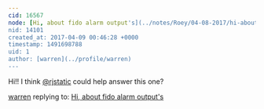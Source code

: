 ```yaml
---
cid: 16567
node: [Hi, about fido alarm output's](../notes/Roey/04-08-2017/hi-about-fido-alarm-output-s)
nid: 14101
created_at: 2017-04-09 00:46:28 +0000
timestamp: 1491698788
uid: 1
author: [warren](../profile/warren)
---
```


Hi!! I think [@rjstatic](/profile/rjstatic) could help answer this one?

[warren](../profile/warren) replying to: [Hi, about fido alarm output's](../notes/Roey/04-08-2017/hi-about-fido-alarm-output-s)

